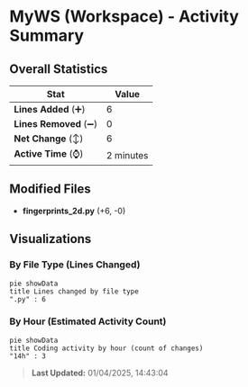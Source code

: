 # MyWS (Workspace) - Activity Summary 

## Overall Statistics

| Stat                   | Value                                                             |
| ---------------------- | ----------------------------------------------------------------- |
| **Lines Added** (➕)   | 6                                          |
| **Lines Removed** (➖) | 0                                        |
| **Net Change** (↕)    | 6                |
| **Active Time** (⌚)   | 2 minutes |


## Modified Files
- **fingerprints_2d.py** (+6, -0)

## Visualizations

### By File Type (Lines Changed)

```mermaid
pie showData
title Lines changed by file type
".py" : 6
```

### By Hour (Estimated Activity Count)

```mermaid
pie showData
title Coding activity by hour (count of changes)
"14h" : 3
```


> **Last Updated:** 01/04/2025, 14:43:04